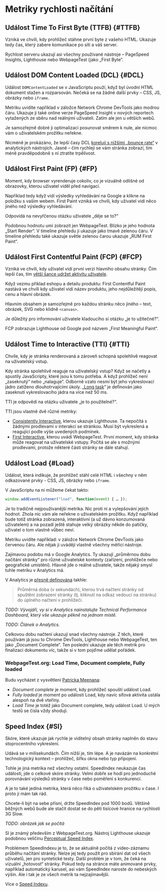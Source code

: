 # Metriky rychlosti načítání

## Událost Time To First Byte (TTFB) {#TTFB}

Vzniká ve chvíli, kdy prohlížeč stáhne první byte z vašeho HTML. Ukazuje tedy čas, který zabere komunikace po síti a váš server.

Rychlost serveru ukazují asi všechny používané nástroje – PageSpeed Insights, Lighthouse nebo WebpageTest (jako „First Byte“.


## Událost DOM Content Loaded (DCL) {#DCL}

Událost `DOMContentLoaded` se v JavaScriptu použí, když byl úvodní HTML dokument stažen a rozparsován. Nečeká se na žádné další prvky – CSS, JS, obrázky nebo `iframe`.

Metriku uvidíte například v záložce Network Chrome DevTools jako modrou čáru. Ukazuje ji také online verze PageSpeed Insight v nových reportech vytažených ze sběru nad reálnými uživateli. Zatím ale jen u větších webů.

Je samozřejmě dobré ji optimalizací posunovat směrem k nule, ale nicmoc vám o uživatelském prožitku neřekne.

Nicméně je prokázáno, že lepší časy DCL [korelují s nížšími „bounce rate“](https://developers.google.com/speed/docs/insights/faq#speedmetrics) v analytických nástrojích. Jasně – čím rychleji se vám stránka zobrazí, tím méně pravděpodobně s ní ztratíte trpělivost.


## Událost First Paint (FP) {#FP}

Moment, kdy browser vyrenderuje cokoliv, co je vizuálně odlišné od obrazovky, kterou uživatel viděl před navigací. 

Například tedy když vidí výsledky vyhledávání na Google a klikne na položku s vaším webem. First Paint vzniká ve chvíli, kdy uživatel vidí něco jiného než výsledky vyhledávání.

Odpovídá na nevyřčenou otázku uživatele „děje se to?“

Podobnou hodnotu umí zobrazit jen WebpageTest. Blízko je jeho hodnota „Start Render“. V timeline přehledu ji ukazuje jako tmavě zelenou čáru. V timeline přehledu také ukazuje světle zelenou čarou ukazuje „RUM First Paint“.


## Událost First Contentful Paint (FCP) {#FCP}

Vzniká ve chvíli, kdy uživatel vidí první verzi hlavního obsahu stránky. Čím lepší čas, tím [větší šance udržet aktivitu uživatele](https://developers.google.com/speed/docs/insights/faq#speedmetrics).

Když vezmu příklad eshopu a detailu produktu: First Contentful Paint nastává ve chvíli kdy uživatel vidí název produktu, jeho nejdůležitějí popis, cenu a hlavní obrázek.

Hlavním obsahem je samozřejmě pro každou stránku něco jiného – text, obrázek, SVG nebo klidně `<canvas>`.

Je důležitý pro informování uživatele kladoucího si otázku „je to užitečné?“. 

FCP zobrazuje Lighthouse od Google pod názvem „First Meaningful Paint“.


## Událost Time to Interactive (TTI) {#TTI}

Chvíle, kdy je stránka renderovaná a zároveň schopná spolehlivě reagovat na uživatelský vstup.

Kdy stránka spolehlivě reaguje na uživatelský vstup? Když se načetly a spustily JavaScripty, které jsou k tomu potřeba. A když prohlížeč není „zaseknutý“ nebo „nalaguje“. Odborně vzato nesmí být jeho vykreslovací jádro zatíženo dlouhotrvajícími úkoly. „[Long task](https://developers.google.com/web/fundamentals/performance/user-centric-performance-metrics#long_tasks)“ je definován jako zaseknutí vykreslovacího jádra na více než 50 ms.

TTI je odpovědí na otázku uživatele „je to použitelné?“. 

TTI jsou vlastně dvě různé metriky:

- [Consistently Interactive](https://developers.google.com/web/tools/lighthouse/audits/consistently-interactive), kterou ukazuje Lighthouse. Ta nepočítá s žádnými prodlevami v interakci se stránkou. Musí být vykreslená a reagující podle výše uvedených podmínek.
- [First Interactive](https://github.com/WPO-Foundation/webpagetest/blob/master/docs/Metrics/TimeToInteractive.md), kterou uvádí WebpageTest. První moment, kdy stránka může reagovat na uživatelské vstupy. Počítá se ale s možnými prodlevami, protože některé části stránky se dále stahují.


## Událost Load {#Load}

Událost, která indikuje, že prohlížeč stáhl celé  HTML i všechny v něm odkazované prvky - CSS, JS, obrázky nebo `iframe`.

V JavaScriptu na ni můžeme čekat takto:

```javascript
window.addEventListener("load", function(event) { … });
```

Je to tradičně nejpoužívanější metrika. Nic proti ni a vylepšování jejich hodnot. Zhola nic vám ale neřekne o uživatelském prožitku. Když například bude totiž stránka zobrazená, interaktivní (a už dávno konzumovaná uživatelem) a na pozadí ještě stahuje velký obrázky někde do patičky, uživatel o tom vlastně vůbec neví.

Metriku uvidíte například: v záložce Network Chrome DevTools jako červenou čáru. Ale nějak ji uvádějí vlastně všechny měřící nástroje.

Zajímavou podobu má v Google Analytics. Ty ukazují „průměrnou dobu načítání stránky“ pro různé uživatelské kontexty (zařízení, prohlížeče nebo geografické umístění). Hlavně jde o reálné uživatele, takže nějaký smysl tuhle metriku v Analytics má.

V Analytics je [přesně definována](https://support.google.com/analytics/answer/2383341?hl=cs) takhle: 

> Průměrná doba (v sekundách), kterou trvá načtení stránky od spuštění zobrazení stránky (tj. kliknutí na odkaz vedoucí na stránku) do úplného načtení v prohlížeči.

*TODO: Vývojáři, vy si v Analytics nainstalujte Technical Performance Dashboard, který vše ukazuje pěkně na jednom místě.*

*TODO: Článek o Analytics.*

Celkovou dobu načtení ukazují snad všechny nástroje. Z těch, které používám já jsou to Chrome DevTools, Lighthouse nebo WebpageTest, ten jako „Document Complete“. Ten poslední ukazuje ale těch metrik pro finalizaci dokumentu víc, takže si v tom pojďme udělat pořádek.

### WebpageTest.org: Load Time, Document complete, Fully loaded

Budu vycházet z vysvětlení [Patricka Meenana](https://www.webpagetest.org/forums/showthread.php?tid=10315):

- *Document complete* je moment, kdy prohlížeč spouští událost Load.
- *Fully loaded* je moment po události Load, kdy navíc síťová aktivita ustála alespoň na dvě vteřiny.
- *Load Time* je totéž jako Document complete, tedy událost Load. U mých testů se čísla vždy shodují.


## Speed Index {#SI}

Skóre, které ukazuje jak rychle je viditelný obsah stránky naplněn do stavu stoprocentního vykreslení.

Udává se v milisekundách. Čím nižší je, tím lépe. A je navázán na konkrétní technologický kontext – prohlížeč, šířku okna nebo typ připojení.

Tohle je jiná metrika než všechny ostatní. SpeedIndex neukazuje čas události, jde o celkové skóre stránky. Velmi dobře se hodí pro jednoduché porovnávání výsledků stránky v čase nebo poměření s konkurencí.

A je to také jediná metrika, která něco říká o uživatelském prožitku v čase. I proto ji mám tak rád.

Chcete-li být na sebe přísní, držte SpeedIndex pod 1000 bodů. Většině běžných webů bude ale stačit dostat se do pěti tisícové hranice na rychlosti 3G Slow.

*TODO: obrázek jak se počítá*

SI je známý především z WebpageTest.org. Nástroj Lighthouse ukazuje podobnou veličinu [Perceptual Speed Index](https://developers.google.com/web/tools/lighthouse/audits/speed-index).

Problémem SpeedIndexu je to, že se aktuálně počítá z video-záznamu průběhu načítání stránky. Nelze jej tedy použít pro sbírání dat od všech uživatelů, jen pro syntetické testy. Další problém je v tom, že čeká na vizuální „hotovost“ stránky. Pokud tedy na stránce máte animované prvky, například automatický karusel, asi vám SpeedIndex naroste do nebeských výšin. Ale i tak je ze všech metrik ta nejzajímavější.

Více o [Speed Indexu](https://sites.google.com/a/webpagetest.org/docs/using-webpagetest/metrics/speed-index).

